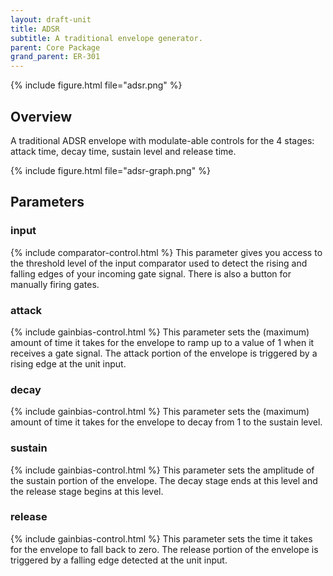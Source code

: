 ```yaml
---
layout: draft-unit
title: ADSR
subtitle: A traditional envelope generator.
parent: Core Package
grand_parent: ER-301
---
```



{% include figure.html 
file="adsr.png"
%}

## Overview
A traditional ADSR envelope with modulate-able controls for the 4 stages: attack time, decay time, sustain level and release time.

{% include figure.html
file="adsr-graph.png"
%}

## Parameters

### input
{% include comparator-control.html %}
This parameter gives you access to the threshold level of the input comparator used to detect the rising and falling edges of your incoming gate signal. There is also a button for manually firing gates.

### attack
{% include gainbias-control.html %}
This parameter sets the (maximum) amount of time it takes for the envelope to ramp up to a value of 1 when it receives a gate signal. The attack portion of the envelope is triggered by a rising edge at the unit input.

### decay
{% include gainbias-control.html %}
This parameter sets the (maximum) amount of time it takes for the envelope to decay from 1 to the sustain level.

### sustain
{% include gainbias-control.html %}
This parameter sets the amplitude of the sustain portion of the envelope. The decay stage ends at this level and the release stage begins at this level.

### release
{% include gainbias-control.html %}
This parameter sets the time it takes for the envelope to fall back to zero. The release portion of the envelope is triggered by a falling edge detected at the unit input.
